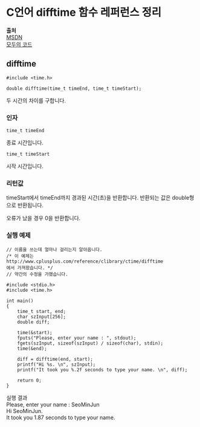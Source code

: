 # C언어 difftime 함수 레퍼런스 정리
  
**출처**  
<a href = "https://docs.microsoft.com/ko-kr/cpp/c-runtime-library/reference/difftime-difftime32-difftime64?view=vs-2019" target = "_blank">MSDN</a>  
<a href = "https://modoocode.com/111" target = "_blank">모두의 코드</a>  
  
## difftime
  
    #include <time.h>

    double difftime(time_t timeEnd, time_t timeStart);
  
두 시간의 차이를 구합니다.  
  
### 인자
  
    time_t timeEnd
  
종료 시간입니다.  
  
    time_t timeStart
  
시작 시간입니다.  
  
### 리턴값
  
timeStart에서 timeEnd까지 경과된 시간(초)을 반환합니다. 반환되는 값은 double형으로 반환됩니다.  
  
오류가 났을 경우 0을 반환합니다.  
  
### 실행 예제
  
    // 이름을 쓰는데 얼마나 걸리는지 알아옵니다.
    /* 이 예제는
    http://www.cplusplus.com/reference/clibrary/ctime/difftime
    에서 가져왔습니다. */
    // 약간의 수정을 가했습니다.

    #include <stdio.h>
    #include <time.h>

    int main()
    {
        time_t start, end;
        char szInput[256];
        double diff;

        time(&start);
        fputs("Please, enter your name : ", stdout);
        fgets(szInput, sizeof(szInput) / sizeof(char), stdin);
        time(&end);

        diff = difftime(end, start);
        printf("Hi %s. \n", szInput);
        printf("It took you %.2f seconds to type your name. \n", diff);

        return 0;
    }
  
실행 결과  
Please, enter your name : SeoMinJun  
Hi SeoMinJun.  
It took you 1.87 seconds to type your name.  